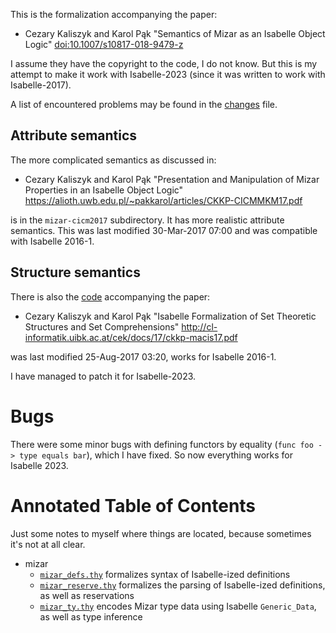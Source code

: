 This is the formalization accompanying the paper:

- Cezary Kaliszyk and Karol Pąk
  "Semantics of Mizar as an Isabelle Object Logic"
  [doi:10.1007/s10817-018-9479-z](https://dx.doi.org/10.1007/s10817-018-9479-z)

I assume they have the copyright to the code, I do not know. But this is
my attempt to make it work with Isabelle-2023 (since it was written to
work with Isabelle-2017).

A list of encountered problems may be found in the
[changes](./changes.md) file.

## Attribute semantics

The more complicated semantics as discussed in:

- Cezary Kaliszyk and Karol Pąk
  "Presentation and Manipulation of Mizar Properties in an Isabelle Object Logic"
  https://alioth.uwb.edu.pl/~pakkarol/articles/CKKP-CICMMKM17.pdf

is in the `mizar-cicm2017` subdirectory. It has more realistic attribute
semantics. This was last modified 30-Mar-2017 07:00 and was compatible with
Isabelle 2016-1.

## Structure semantics

There is also the [code](./macis2017/) accompanying the paper:

- Cezary Kaliszyk and Karol Pąk
  "Isabelle Formalization of Set Theoretic Structures and Set Comprehensions"
  http://cl-informatik.uibk.ac.at/cek/docs/17/ckkp-macis17.pdf

was last modified 25-Aug-2017 03:20, works for Isabelle 2016-1.

I have managed to patch it for Isabelle-2023.

# Bugs

There were some minor bugs with defining functors by equality
(`func foo -> type equals bar`), which I have fixed. So now everything
works for Isabelle 2023.

# Annotated Table of Contents

Just some notes to myself where things are located, because sometimes
it's not at all clear.

- mizar
  - [`mizar_defs.thy`](./mizar/mizar_defs.th) formalizes syntax of
    Isabelle-ized definitions
  - [`mizar_reserve.thy`](./mizar/mizar_reserve.th) formalizes the
    parsing of Isabelle-ized definitions, as well as reservations
  - [`mizar_ty.thy`](./mizar/mizar_ty.th) encodes Mizar type data using
    Isabelle `Generic_Data`, as well as type inference